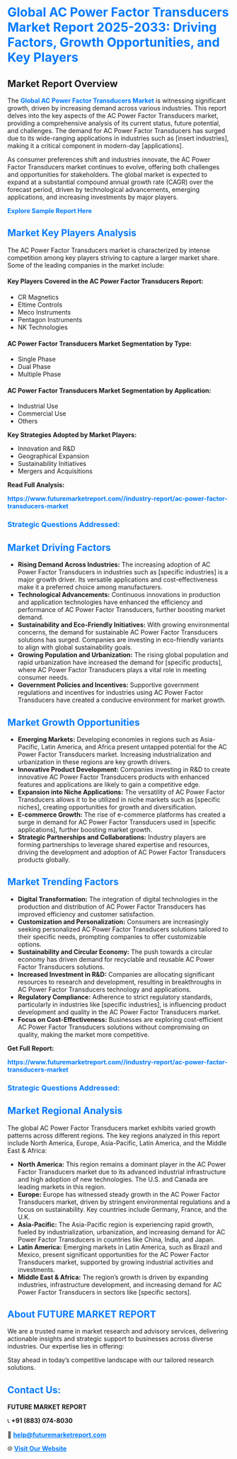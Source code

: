 <h1 style="color: #007BFF;">Global AC Power Factor Transducers Market Report 2025-2033: Driving Factors, Growth Opportunities, and Key Players</h1>

<section id="overview">
<h2>Market Report Overview</h2>
<p>The <a href="https://www.futuremarketreport.com//industry-report/ac-power-factor-transducers-market" style="color: #007BFF; text-decoration: none;"><strong>Global AC Power Factor Transducers Market</strong></a> is witnessing significant growth, driven by increasing demand across various industries. This report delves into the key aspects of the AC Power Factor Transducers market, providing a comprehensive analysis of its current status, future potential, and challenges. The demand for AC Power Factor Transducers has surged due to its wide-ranging applications in industries such as [insert industries], making it a critical component in modern-day [applications].</p>
<p>As consumer preferences shift and industries innovate, the AC Power Factor Transducers market continues to evolve, offering both challenges and opportunities for stakeholders. The global market is expected to expand at a substantial compound annual growth rate (CAGR) over the forecast period, driven by technological advancements, emerging applications, and increasing investments by major players.</p>
</section>

<section id="overview">
<p><a href="https://www.futuremarketreport.com//request-sample/reportId=81203" style="color: #007BFF; text-decoration: none;"><strong>Explore Sample Report Here</strong></a></p>
</section>

<section id="key-players">
<h2 style="color: #007BFF;">Market Key Players Analysis</h2>
<p>The AC Power Factor Transducers market is characterized by intense competition among key players striving to capture a larger market share. Some of the leading companies in the market include:</p>
<h4>Key Players Covered in the AC Power Factor Transducers Report:</h4>
<ul><li>CR Magnetics</li><li>Eltime Controls</li><li>Meco Instruments</li><li>Pentagon Instruments</li><li>NK Technologies</li></ul>
<h4>AC Power Factor Transducers Market Segmentation by Type:</h4>
<ul><li>Single Phase</li><li>Dual Phase</li><li>Multiple Phase</li></ul>

<h4>AC Power Factor Transducers Market Segmentation by Application:</h4>
<ul><li>Industrial Use</li><li>Commercial Use</li><li>Others</li></ul>
<p><strong>Key Strategies Adopted by Market Players:</strong></p>
<ul>
<li>Innovation and R&D</li>
<li>Geographical Expansion</li>
<li>Sustainability Initiatives</li>
<li>Mergers and Acquisitions</li>
</ul>
</section>

<section>
<p><strong>Read Full Analysis: </strong></p><a href="https://www.futuremarketreport.com//industry-report/ac-power-factor-transducers-market" style="color: #007BFF; text-decoration: none;"><strong>https://www.futuremarketreport.com//industry-report/ac-power-factor-transducers-market</strong></a>
<h3 style="color: #007BFF;">Strategic Questions Addressed:</h3>
</section>

<section id="driving-factors">
<h2 style="color: #007BFF;">Market Driving Factors</h2>
<ul>
<li><strong>Rising Demand Across Industries:</strong> The increasing adoption of AC Power Factor Transducers in industries such as [specific industries] is a major growth driver. Its versatile applications and cost-effectiveness make it a preferred choice among manufacturers.</li>
<li><strong>Technological Advancements:</strong> Continuous innovations in production and application technologies have enhanced the efficiency and performance of AC Power Factor Transducers, further boosting market demand.</li>
<li><strong>Sustainability and Eco-Friendly Initiatives:</strong> With growing environmental concerns, the demand for sustainable AC Power Factor Transducers solutions has surged. Companies are investing in eco-friendly variants to align with global sustainability goals.</li>
<li><strong>Growing Population and Urbanization:</strong> The rising global population and rapid urbanization have increased the demand for [specific products], where AC Power Factor Transducers plays a vital role in meeting consumer needs.</li>
<li><strong>Government Policies and Incentives:</strong> Supportive government regulations and incentives for industries using AC Power Factor Transducers have created a conducive environment for market growth.</li>
</ul>
</section>

<section id="growth-opportunities">
<h2 style="color: #007BFF;">Market Growth Opportunities</h2>
<ul>
<li><strong>Emerging Markets:</strong> Developing economies in regions such as Asia-Pacific, Latin America, and Africa present untapped potential for the AC Power Factor Transducers market. Increasing industrialization and urbanization in these regions are key growth drivers.</li>
<li><strong>Innovative Product Development:</strong> Companies investing in R&D to create innovative AC Power Factor Transducers products with enhanced features and applications are likely to gain a competitive edge.</li>
<li><strong>Expansion into Niche Applications:</strong> The versatility of AC Power Factor Transducers allows it to be utilized in niche markets such as [specific niches], creating opportunities for growth and diversification.</li>
<li><strong>E-commerce Growth:</strong> The rise of e-commerce platforms has created a surge in demand for AC Power Factor Transducers used in [specific applications], further boosting market growth.</li>
<li><strong>Strategic Partnerships and Collaborations:</strong> Industry players are forming partnerships to leverage shared expertise and resources, driving the development and adoption of AC Power Factor Transducers products globally.</li>
</ul>
</section>

<section id="trending-factors">
<h2 style="color: #007BFF;">Market Trending Factors</h2>
<ul>
<li><strong>Digital Transformation:</strong> The integration of digital technologies in the production and distribution of AC Power Factor Transducers has improved efficiency and customer satisfaction.</li>
<li><strong>Customization and Personalization:</strong> Consumers are increasingly seeking personalized AC Power Factor Transducers solutions tailored to their specific needs, prompting companies to offer customizable options.</li>
<li><strong>Sustainability and Circular Economy:</strong> The push towards a circular economy has driven demand for recyclable and reusable AC Power Factor Transducers solutions.</li>
<li><strong>Increased Investment in R&D:</strong> Companies are allocating significant resources to research and development, resulting in breakthroughs in AC Power Factor Transducers technology and applications.</li>
<li><strong>Regulatory Compliance:</strong> Adherence to strict regulatory standards, particularly in industries like [specific industries], is influencing product development and quality in the AC Power Factor Transducers market.</li>
<li><strong>Focus on Cost-Effectiveness:</strong> Businesses are exploring cost-efficient AC Power Factor Transducers solutions without compromising on quality, making the market more competitive.</li>
</ul>
</section>

<section>
<p><strong>Get Full Report: </strong></p><a href="https://www.futuremarketreport.com//industry-report/ac-power-factor-transducers-market" style="color: #007BFF; text-decoration: none;"><strong>https://www.futuremarketreport.com//industry-report/ac-power-factor-transducers-market</strong></a>
<h3 style="color: #007BFF;">Strategic Questions Addressed:</h3>
</section>


<section id="regional-analysis">
<h2 style="color: #007BFF;">Market Regional Analysis</h2>
<p>The global AC Power Factor Transducers market exhibits varied growth patterns across different regions. The key regions analyzed in this report include North America, Europe, Asia-Pacific, Latin America, and the Middle East & Africa:</p>
<ul>
<li><strong>North America:</strong> This region remains a dominant player in the AC Power Factor Transducers market due to its advanced industrial infrastructure and high adoption of new technologies. The U.S. and Canada are leading markets in this region.</li>
<li><strong>Europe:</strong> Europe has witnessed steady growth in the AC Power Factor Transducers market, driven by stringent environmental regulations and a focus on sustainability. Key countries include Germany, France, and the U.K.</li>
<li><strong>Asia-Pacific:</strong> The Asia-Pacific region is experiencing rapid growth, fueled by industrialization, urbanization, and increasing demand for AC Power Factor Transducers in countries like China, India, and Japan.</li>
<li><strong>Latin America:</strong> Emerging markets in Latin America, such as Brazil and Mexico, present significant opportunities for the AC Power Factor Transducers market, supported by growing industrial activities and investments.</li>
<li><strong>Middle East & Africa:</strong> The region’s growth is driven by expanding industries, infrastructure development, and increasing demand for AC Power Factor Transducers in sectors like [specific sectors].</li>
</ul>
</section>

<footer>
<h2 style="color: #007BFF;">About FUTURE MARKET REPORT</h2>
<p>We are a trusted name in market research and advisory services, delivering actionable insights and strategic support to businesses across diverse industries. Our expertise lies in offering:</p>

<p>Stay ahead in today’s competitive landscape with our tailored research solutions.</p>

<h2 style="color: #007BFF;">Contact Us:</h2>
<p><strong>FUTURE MARKET REPORT</strong></p>
<p>📞 <strong>+91 (883) 074-8030</strong></p>
<p>📧 <strong><a href="mailto:help@futuremarketreport.com" style="color: #007BFF;">help@futuremarketreport.com</a></strong></p>
<p>🌐 <strong><a href="https://www.futuremarketreport.com/" style="color: #007BFF;">Visit Our Website</a></strong></p>
</footer>